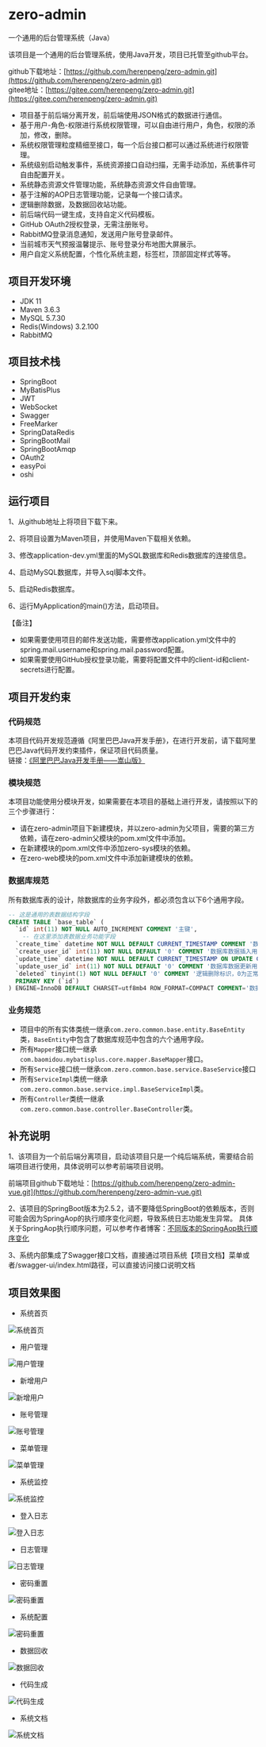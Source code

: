 # zero-admin
一个通用的后台管理系统（Java）

该项目是一个通用的后台管理系统，使用Java开发，项目已托管至github平台。

github下载地址：[https://github.com/herenpeng/zero-admin.git](https://github.com/herenpeng/zero-admin.git)  
gitee地址：[https://gitee.com/herenpeng/zero-admin.git](https://gitee.com/herenpeng/zero-admin.git)

- 项目基于前后端分离开发，前后端使用JSON格式的数据进行通信。
- 基于用户-角色-权限进行系统权限管理，可以自由进行用户，角色，权限的添加，修改，删除。
- 系统权限管理粒度精细至接口，每一个后台接口都可以通过系统进行权限管理。
- 系统级别启动触发事件，系统资源接口自动扫描，无需手动添加，系统事件可自由配置开关。
- 系统静态资源文件管理功能，系统静态资源文件自由管理。
- 基于注解的AOP日志管理功能，记录每一个接口请求。
- 逻辑删除数据，及数据回收站功能。
- 前后端代码一键生成，支持自定义代码模板。
- GitHub OAuth2授权登录，无需注册账号。
- RabbitMQ登录消息通知，发送用户账号登录邮件。
- 当前城市天气预报温馨提示、账号登录分布地图大屏展示。
- 用户自定义系统配置，个性化系统主题，标签栏，顶部固定样式等等。


## 项目开发环境
- JDK 11
- Maven 3.6.3
- MySQL 5.7.30
- Redis(Windows) 3.2.100
- RabbitMQ

## 项目技术栈
- SpringBoot
- MyBatisPlus
- JWT
- WebSocket
- Swagger
- FreeMarker
- SpringDataRedis
- SpringBootMail
- SpringBootAmqp
- OAuth2
- easyPoi
- oshi

## 运行项目
1、从github地址上将项目下载下来。

2、将项目设置为Maven项目，并使用Maven下载相关依赖。

3、修改application-dev.yml里面的MySQL数据库和Redis数据库的连接信息。

4、启动MySQL数据库，并导入sql脚本文件。

5、启动Redis数据库。

6、运行MyApplication的main()方法，启动项目。

【备注】

- 如果需要使用项目的邮件发送功能，需要修改application.yml文件中的spring.mail.username和spring.mail.password配置。
- 如果需要使用GitHub授权登录功能，需要将配置文件中的client-id和client-secrets进行配置。

## 项目开发约束

### 代码规范

本项目代码开发规范遵循《阿里巴巴Java开发手册》，在进行开发前，请下载阿里巴巴Java代码开发约束插件，保证项目代码质量。  
链接：[《阿里巴巴Java开发手册——嵩山版》](https://github.com/alibaba/p3c)

### 模块规范

本项目功能使用分模块开发，如果需要在本项目的基础上进行开发，请按照以下的三个步骤进行：
- 请在zero-admin项目下新建模块，并以zero-admin为父项目，需要的第三方依赖，请在zero-admin父模块的pom.xml文件中添加。
- 在新建模块的pom.xml文件中添加zero-sys模块的依赖。
- 在zero-web模块的pom.xml文件中添加新建模块的依赖。

### 数据库规范

所有数据库表的设计，除数据库的业务字段外，都必须包含以下6个通用字段。
```sql
-- 这是通用的表数据结构字段
CREATE TABLE `base_table` (
  `id` int(11) NOT NULL AUTO_INCREMENT COMMENT '主键',
	-- 在这里添加表数据业务功能字段
  `create_time` datetime NOT NULL DEFAULT CURRENT_TIMESTAMP COMMENT '数据库数据插入时间',
  `create_user_id` int(11) NOT NULL DEFAULT '0' COMMENT '数据库数据插入用户主键',
  `update_time` datetime NOT NULL DEFAULT CURRENT_TIMESTAMP ON UPDATE CURRENT_TIMESTAMP COMMENT '数据库数据更新时间',
  `update_user_id` int(11) NOT NULL DEFAULT '0' COMMENT '数据库数据更新用户主键',
  `deleted` tinyint(1) NOT NULL DEFAULT '0' COMMENT '逻辑删除标识，0为正常，1为逻辑删除，默认为0',
  PRIMARY KEY (`id`)
) ENGINE=InnoDB DEFAULT CHARSET=utf8mb4 ROW_FORMAT=COMPACT COMMENT='数据库基本表';
```
### 业务规范

- 项目中的所有实体类统一继承`com.zero.common.base.entity.BaseEntity`类，`BaseEntity`中包含了数据库规范中包含的六个通用字段。
- 所有`Mapper`接口统一继承`com.baomidou.mybatisplus.core.mapper.BaseMapper`接口。
- 所有`Service`接口统一继承`com.zero.common.base.service.BaseService`接口
- 所有`ServiceImpl`类统一继承`com.zero.common.base.service.impl.BaseServiceImpl`类。
- 所有`Controller`类统一继承`com.zero.common.base.controller.BaseController`类。

## 补充说明

1、该项目为一个前后端分离项目，启动该项目只是一个纯后端系统，需要结合前端项目进行使用，具体说明可以参考前端项目说明。

前端项目github下载地址：[https://github.com/herenpeng/zero-admin-vue.git](https://github.com/herenpeng/zero-admin-vue.git)


2、该项目的SpringBoot版本为2.5.2，请不要降低SpringBoot的依赖版本，否则可能会因为SpringAop的执行顺序变化问题，导致系统日志功能发生异常。
具体关于SpringAop执行顺序问题，可以参考作者博客：[不同版本的SpringAop执行顺序变化](https://blog.csdn.net/qq_45193304/article/details/109430545)

3、系统内部集成了Swagger接口文档，直接通过项目系统【项目文档】菜单或者/swagger-ui/index.html路径，可以直接访问接口说明文档


## 项目效果图

- 系统首页

![系统首页](./assets/image/01.png)

- 用户管理

![用户管理](./assets/image/02.png)

- 新增用户

![新增用户](./assets/image/03.png)

- 账号管理

![账号管理](./assets/image/09.png)

- 菜单管理

![菜单管理](./assets/image/04.png)

- 系统监控

![系统监控](./assets/image/05.png)

- 登入日志

![登入日志](./assets/image/10.png)

- 日志管理

![日志管理](./assets/image/06.png)

- 密码重置

![密码重置](./assets/image/07.png)

- 系统配置

![密码重置](./assets/image/13.png)

- 数据回收

![数据回收](./assets/image/11.png)

- 代码生成

![代码生成](./assets/image/12.png)

- 系统文档

![系统文档](./assets/image/08.png)
